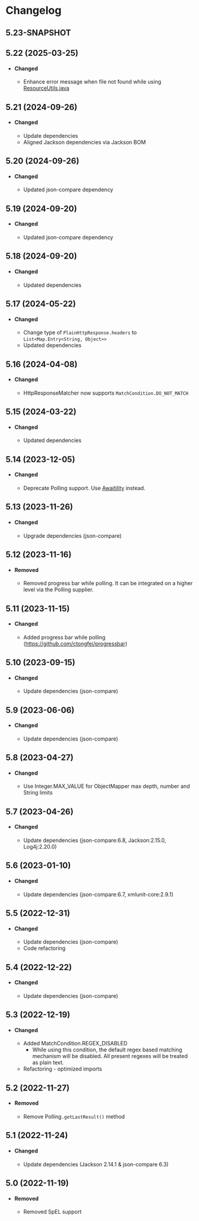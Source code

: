 # Changelog

## 5.23-SNAPSHOT

## 5.22 (2025-03-25)
- #### Changed
  - Enhance error message when file not found while using [ResourceUtils.java](src/main/java/io/jtest/utils/common/ResourceUtils.java)

## 5.21 (2024-09-26)
- #### Changed
  - Update dependencies   
  - Aligned Jackson dependencies via Jackson BOM  

## 5.20 (2024-09-26)
- #### Changed
  - Updated json-compare dependency

## 5.19 (2024-09-20)
- #### Changed
  - Updated json-compare dependency
  
## 5.18 (2024-09-20)
- #### Changed
  - Updated dependencies

## 5.17 (2024-05-22)
- #### Changed
  - Change type of `PlainHttpResponse.headers` to `List<Map.Entry<String, Object>>`
  - Updated dependencies 
  
## 5.16 (2024-04-08)
- #### Changed
  - HttpResponseMatcher now supports `MatchCondition.DO_NOT_MATCH`

## 5.15 (2024-03-22)
- #### Changed
  - Updated dependencies


## 5.14 (2023-12-05)
- #### Changed
  - Deprecate Polling support. Use [Awaitility](https://github.com/awaitility/awaitility) instead. 

## 5.13 (2023-11-26)
- #### Changed
  - Upgrade dependencies (json-compare)  

## 5.12 (2023-11-16)
- #### Removed
  - Removed progress bar while polling. It can be integrated on a higher level via the Polling supplier. 

## 5.11 (2023-11-15)
- #### Changed
  - Added progress bar while polling (https://github.com/ctongfei/progressbar)

## 5.10 (2023-09-15)
- #### Changed
  - Update dependencies (json-compare)

## 5.9 (2023-06-06)
- #### Changed
  - Update dependencies (json-compare)

## 5.8 (2023-04-27)
- #### Changed
  - Use Integer.MAX_VALUE for ObjectMapper max depth, number and String limits

## 5.7 (2023-04-26)
- #### Changed
  - Update dependencies (json-compare:6.8, Jackson:2.15.0, Log4j:2.20.0)

## 5.6 (2023-01-10)
- #### Changed
  - Update dependencies (json-compare:6.7, xmlunit-core:2.9.1)  

## 5.5 (2022-12-31)
- #### Changed
  - Update dependencies (json-compare)  
  - Code refactoring  

## 5.4 (2022-12-22)
- #### Changed
  - Update dependencies (json-compare)    

## 5.3 (2022-12-19) 
- #### Changed
  - Added MatchCondition.REGEX_DISABLED
    - While using this condition, the default regex based matching mechanism will be disabled. All present regexes will be treated as plain text.          
  - Refactoring - optimized imports  
  
## 5.2 (2022-11-27)
- #### Removed  
  - Remove Polling`.getLastResult()` method     

## 5.1 (2022-11-24)
- #### Changed
  - Update dependencies (Jackson 2.14.1 & json-compare 6.3)
  
## 5.0 (2022-11-19)
- #### Removed
  - Removed SpEL support  
